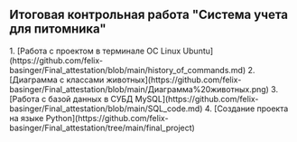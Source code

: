 <h2>Итоговая контрольная работа "Система учета для питомника"</h2>
1. [Работа с проектом в терминале ОС Linux Ubuntu](https://github.com/felix-basinger/Final_attestation/blob/main/history_of_commands.md)  
2. [Диаграмма с классами животных](https://github.com/felix-basinger/Final_attestation/blob/main/Диаграмма%20животных.png)  
3. [Работа с базой данных в СУБД MySQL](https://github.com/felix-basinger/Final_attestation/blob/main/SQL_code.md)  
4. [Создание проекта на языке Python](https://github.com/felix-basinger/Final_attestation/tree/main/final_project)  